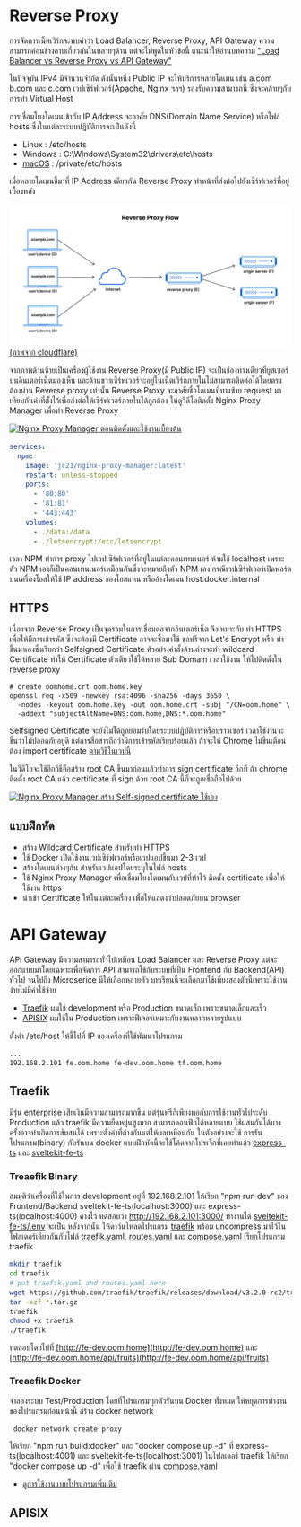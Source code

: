 # Reverse Proxy
การจัดการเน็ตเวิร์กจะพบคำว่า Load Balancer, Reverse Proxy, API Gateway
ความสามารถค่อนข้างคาบเกี่ยวกันในหลายๆด้าน แต่จะไม่พูดในหัวข้อนี้ 
แนะนำให้อ่านบทความ
["Load Balancer vs Reverse Proxy vs API Gateway"](https://medium.com/codenx/load-balancer-vs-reverse-proxy-vs-api-gateway-fcb79912abbf)



ในปัจจุบัน IPv4 มีจำนวนจำกัด ดังนั้นหนึ่ง Public IP จะให้บริการหลายโดเมน เช่น a.com b.com และ c.com 
เวปเซิร์ฟเวอร์(Apache, Nginx ฯลฯ) รองรับความสามารถนี้ ซึ่งจะคล้ายๆกับการทำ Virtual Host

การเชื่อมโยงโดเมนเข้ากับ IP Address จะอาศัย DNS(Domain Name Service) หรือไฟล์ hosts ซึ่งในแต่ละระบบปฎิบัติการจะเป็นดังนี้
- Linux : /etc/hosts
- Windows : C:\Windows\System32\drivers\etc\hosts
- [macOS](https://kb.hostatom.com/content/3464/) : /private/etc/hosts

เมื่อหลายโดเมนชี้มาที่ IP Address เดียวกัน Reverse Proxy ทำหน้าที่ส่งต่อไปยังเซิร์ฟเวอร์ที่อยู่เบื้องหลัง


![Reverse Proxy](./reverse_proxy_flow.png)
[(ภาพจาก cloudflare)](https://www.cloudflare.com/learning/cdn/glossary/reverse-proxy/)

จากภาพด้านซ้ายเป็นเครื่องผู้ใช้งาน Reverse Proxy(มี Public IP) จะเป็นช่องทางเดียวที่ยูสเซอร์บนอินเตอร์เน็ตมองเห็น และด้านขวาเซิร์ฟเวอร์จะอยู่ในเน็ตเวิร์กภายในไม่สามารถติดต่อได้โดยตรง ต้องผ่าน Reverse proxy เท่านั้น Reverse Proxy จะอาศัยชื่อโดเมนที่ทางซ้าย request มา เทียบกันค่าที่ตั้งไว้เพื่อส่งต่อให้เซิร์ฟเวอร์ภายในได้ถูกต้อง ให้ดูวีดีโอติดตั้ง Nginx Proxy Manager เพื่อทำ Reverse Proxy

[![Nginx Proxy Manager ตอนติดตั้งและใช้งานเบื้องต้น](https://img.youtube.com/vi/iWrbL-xDwlk/0.jpg)](https://youtu.be/iWrbL-xDwlk "Nginx Proxy Manager ตอนติดตั้งและใช้งานเบื้องต้น")

```yaml
services:
  npm:
    image: 'jc21/nginx-proxy-manager:latest'
    restart: unless-stopped
    ports:
      - '80:80'
      - '81:81'
      - '443:443'
    volumes:
      - ./data:/data
      - ./letsencrypt:/etc/letsencrypt
```
เวลา NPM ทำการ proxy ไปเวปเซิร์ฟเวอร์ที่อยู่ในแต่ละคอนเทนเนอร์ ห้ามใช้ localhost เพราะ ตัว NPM เองก็เป็นคอนเทนเนอร์เหมือนกันซึ่งจะหมายถึงตัว NPM เอง กรณีเวปเซิร์ฟเวอร์เปิดพอร์ตบนเครื่องโอสให้ใช้ IP address ของโฮสแทน หรืออ้างโดเมน host.docker.internal


## HTTPS
เนื่องจาก Reverse Proxy เป็นจุดรวมในการเชื่อมต่อจากอินเตอร์เน็ต จึงเหมาะกับ ทำ HTTPS เพื่อให้มีการเข้ารหัส ซึ่งจะต้องมี Certificate อาจจะซื้อมาใช้ ขอฟรีจาก Let's Encrypt หรือ ทำขึ้นมาเองซึ่งเรียกว่า Selfsigned Certificate ตัวอย่างคำสั่งด้านล่างจะทำ wildcard Certificate ทำให้ Certificate ตัวเดียวใช้ได้หลาย Sub Domain เวลาใช้งาน ให้ไปติดตั้งใน reverse proxy

```
# create oomhome.crt oom.home.key
openssl req -x509 -newkey rsa:4096 -sha256 -days 3650 \
  -nodes -keyout oom.home.key -out oom.home.crt -subj "/CN=oom.home" \
  -addext "subjectAltName=DNS:oom.home,DNS:*.oom.home"
```

Selfsigned Certificate  จะยังไม่ได้ถูกยอมรับโดยระบบปฎิบัติการหรือบราวเซอร์ เวลาใช้งานจะขึ้นว่าไม่ปลอดภัยอยู่ดี แต่การสื่อสารถือว่ามีการเข้ารหัสเรียบร้อยแล้ว ถ้าจะให้ Chrome ไม่ขึ้นเตือนต้อง import certificate [ตามวิธีในเวปนี้](https://github.com/BenMorel/dev-certificates)

ในวีดีโอจะใช้อีกวิธีคือสร้าง root CA ขึ้นมาก่อนแล้วทำการ sign certificate อีกที ถ้า chrome ติดตั้ง root CA แล้ว certificate ที่ sign ด้วย root CA นี้ก็จะถูกเชื่อถือไปด้วย

[![Nginx Proxy Manager สร้าง Self-signed certificate ใช้เอง](https://img.youtube.com/vi/pyJF2DnPv7Y/0.jpg)](https://www.youtube.com/watch?v=pyJF2DnPv7Y "Nginx Proxy Manager สร้าง Self-signed certificate ใช้เอง")


## แบบฝึกหัด
- สร้าง Wildcard Certificate สำหรับทำ HTTPS
- ใช้ Docker เปิดใช้งานเวปเซิร์ฟเวอร์หรือเวปแอปขึ้นมา 2-3 เวป
- สร้างโดเมนต่างๆกัน สำหรับเวปแอปโดยระบุในไฟล์ hosts
- ใช้ Nginx Proxy Manager เพื่อเชื่อมโยงโดเมนกับเวปที่ทำไว้ ติดตั้ง certificate เพื่อให้ใช้งาน https
- นำเข้า Certificate ให้ในแต่ละเครื่อง เพื่อให้แสดงว่าปลอดภัยบน browser


# API Gateway

API Gateway มีความสามารถทั่วไปเหมือน Load Balancer และ Reverse Proxy
แต่จะออกแบบมาโดยเฉพาะเพื่อจัดการ API สามารถใช้กับระบบที่เป็น Frontend กับ Backend(API) ทั่วไป จนไปถึง Microserice มีให้เลือกหลายตัว บทเรียนนี้จะเลือกมาใช้เพียงสองตัวนี้เพราะใช้งานง่ายไม่มีค่าใช้จ่าย
- [Traefik](https://traefik.io/traefik/) ผมใช้ development หรือ Production ขนาดเล็ก เพราะขนาดเล็กและเร็ว
- [APISIX](https://apisix.apache.org/) ผมใช้ใน Production เพราะฟีเจอร์เหมาะกับงานหลากหลายรูปแบบ

ตั้งค่า /etc/host ให้ชี้ไปที่ IP ของเครื่องที่ใช้พัฒนาโปรแกรม
```
...
192.168.2.101 fe.oom.home fe-dev.oom.home tf.oom.home
```

## Traefik
มีรุ่น enterprise เสียเงินมีความสามารถมากขึ้น แต่รุ่นฟรีก็เพียงพอกับการใช้งานทั่วไประดับ Production แล้ว traefik
มีความยืดหยุ่นสูงมาก สามารถคอนฟิกได้หลายแบบ ใช้ผสมกันได้บางครั้งอาจทำเกิดการสับสนได้ เพราะตั้งค่าที่ต่างกันแต่ให้ผลเหมือนกัน ในตัวอย่างจะใช้ การรันโปรแกรม(binary) กับรันบน docker แบบฝึกหัดนี้จะใช้โค้ดจากโปรเจ็กที่เคยทำแล้ว [express-ts](../express-ts/) และ [sveltekit-fe-ts](../sveltekit-fe-ts/)

### Treaefik Binary
สมมุติว่าเครื่องที่ใช้ในการ development อยู่ที่ 192.168.2.101 
ให้เรียก "npm run dev" ของ Frontend/Backend sveltekit-fe-ts(localhost:3000) และ express-ts(localhost:4000) ค้างไว้ 
ทดสอบว่า http://192.168.2.101:3000/ ทำงานได้ [sveltekit-fe-ts/.env](../sveltekit-fe-ts/env.sample) จะเป็น หลังจากนั้น
ให้ดาว์นโหลดโปรแกรม [traefik](https://github.com/traefik/traefik/releases) พร้อม uncompress มาไว้ในโฟลเดอร์เดียวกันกับไฟล์
[traefik.yaml](traefik/traefik.yaml), [routes.yaml](traefik/routes.yaml) และ 
[compose.yaml](./traefik/compose.yaml) 
เรียกโปรแกรม traefik
```sh
mkdir traefik
cd traefik 
# put traefik.yaml and routes.yaml here
wget https://github.com/traefik/traefik/releases/download/v3.2.0-rc2/traefik_v3.2.0-rc2_linux_amd64.tar.gz
tar -xzf *.tar.gz
traefik
chmod +x traefik
./traefik
```
ทดสอบโดยไปที่ [http://fe-dev.oom.home](http://fe-dev.oom.home) และ [http://fe-dev.oom.home/api/fruits](http://fe-dev.oom.home/api/fruits) 

### Treaefik Docker
จำลองระบบ Test/Production โดยที่โปรแกรมทุกตัวรันบน Docker ทั้งหมด ให้หยุดการทำงานของโปรแกรมก่อนหน้านี้ สร้าง docker network
```sh
 docker network create proxy
```
ให้เรียก "npm run build:docker" และ "docker compose up -d" ที่ express-ts(localhost:4001) และ sveltekit-fe-ts(localhost:3001) 
ในโฟลเดอร์ traefik ให้เรียก "docker compose up -d" เพื่อใช้ traefik ผ่าน [compose.yaml](./traefik/compose.yaml) 
- [ดูการใช้งานแบบโปรแกรมเพิ่มเติม](https://github.com/schooltechx/youtube/tree/main/traefik/traefik-intro)

## APISIX



